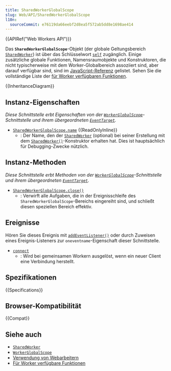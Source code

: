 ```yaml
---
title: SharedWorkerGlobalScope
slug: Web/API/SharedWorkerGlobalScope
l10n:
  sourceCommit: e76119da66eebf2d8ea5f572ab5dd8e1698ae414
---
```


{{APIRef("Web Workers API")}}

Das **`SharedWorkerGlobalScope`**-Objekt (der globale Geltungsbereich [`SharedWorker`](/de/docs/Web/API/SharedWorker)) ist über das Schlüsselwort [`self`](/de/docs/Web/API/Window/self) zugänglich. Einige zusätzliche globale Funktionen, Namensraumobjekte und Konstruktoren, die nicht typischerweise mit dem Worker-Globalbereich assoziiert sind, aber darauf verfügbar sind, sind im [JavaScript-Referenz](/de/docs/Web/JavaScript/Reference) gelistet. Sehen Sie die vollständige Liste der [für Worker verfügbaren Funktionen](/de/docs/Web/API/Web_Workers_API/Functions_and_classes_available_to_workers).

{{InheritanceDiagram}}

## Instanz-Eigenschaften

_Diese Schnittstelle erbt Eigenschaften von der [`WorkerGlobalScope`](/de/docs/Web/API/WorkerGlobalScope)-Schnittstelle und ihrem übergeordneten [`EventTarget`](/de/docs/Web/API/EventTarget)._

- [`SharedWorkerGlobalScope.name`](/de/docs/Web/API/SharedWorkerGlobalScope/name) {{ReadOnlyInline}}
  - : Der Name, den der [`SharedWorker`](/de/docs/Web/API/SharedWorker) (optional) bei seiner Erstellung mit dem [`SharedWorker()`](/de/docs/Web/API/SharedWorker/SharedWorker)-Konstruktor erhalten hat. Dies ist hauptsächlich für Debugging-Zwecke nützlich.

## Instanz-Methoden

_Diese Schnittstelle erbt Methoden von der [`WorkerGlobalScope`](/de/docs/Web/API/WorkerGlobalScope)-Schnittstelle und ihrem übergeordneten [`EventTarget`](/de/docs/Web/API/EventTarget)._

- [`SharedWorkerGlobalScope.close()`](/de/docs/Web/API/SharedWorkerGlobalScope/close)
  - : Verwirft alle Aufgaben, die in der Ereignisschleife des `SharedWorkerGlobalScope`-Bereichs eingereiht sind, und schließt diesen speziellen Bereich effektiv.

## Ereignisse

Hören Sie dieses Ereignis mit [`addEventListener()`](/de/docs/Web/API/EventTarget/addEventListener) oder durch Zuweisen eines Ereignis-Listeners zur `oneventname`-Eigenschaft dieser Schnittstelle.

- [`connect`](/de/docs/Web/API/SharedWorkerGlobalScope/connect_event)
  - : Wird bei gemeinsamen Workern ausgelöst, wenn ein neuer Client eine Verbindung herstellt.

## Spezifikationen

{{Specifications}}

## Browser-Kompatibilität

{{Compat}}

## Siehe auch

- [`SharedWorker`](/de/docs/Web/API/SharedWorker)
- [`WorkerGlobalScope`](/de/docs/Web/API/WorkerGlobalScope)
- [Verwendung von Webarbeitern](/de/docs/Web/API/Web_Workers_API/Using_web_workers)
- [Für Worker verfügbare Funktionen](/de/docs/Web/API/Web_Workers_API/Functions_and_classes_available_to_workers)

